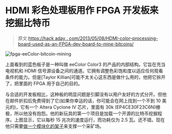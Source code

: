 # HDMI 彩色处理板用作 FPGA 开发板来挖掘比特币

> 原文:[https://hack aday . com/2013/05/08/HDMI-color-processing-board-used-as-an-FPGA-dev-board-to-mine-bitcoins/](https://hackaday.com/2013/05/08/hdmi-color-processing-board-used-as-an-fpga-dev-board-to-mine-bitcoins/)

![fpga-eeColor-bitcoin-mining](../Images/527e8309f7d87075b62440cc4b6a6047.png)

上面看到的蓝色板子是一种叫做 eeColor Color3 的产品的内部结构。它旨在充当电视机和 HDMI 信号源设备之间的通道。它拥有调整色彩饱和度以适应任何观看条件的能力。但是[Taylor Killian]可能不太关心这东西是做什么用的，他把它拆开了，把里面的 FPGA 用于自己的目的。

与合适的开发板相比，这种板的明显问题是引脚没有以用户友好的方式分开。但他在邮件折扣后免费得到了它(如果你幸运的话，你可能会在网上找到一个不到 10 美元的)，它有一个 Altera Cyclone IV 芯片，里面有 30k (EP4CE30F23C6N)栅极，所以他没有抱怨。他的新玩具的第一个项目是加载一个开源的比特币挖掘程序。上图显示，它以每秒 15 兆次的速度运行，而功耗仅为 2.5 瓦。还不错。现在他只需要[做一个模块化的架子](http://hackaday.com/2013/05/07/3d-printer-used-to-make-custom-blade-server-type-mounting-system/)来支撑一个采矿场。